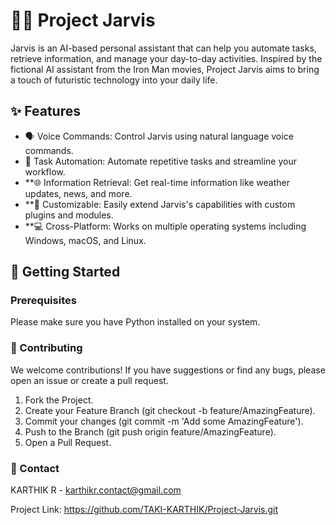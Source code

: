 # 👨‍💻 Project Jarvis

Jarvis is an AI-based personal assistant that can help you automate tasks, retrieve information, and manage your day-to-day activities. Inspired by the fictional AI assistant from the Iron Man movies, Project Jarvis aims to bring a touch of futuristic technology into your daily life.

## ✨ Features

- 🗣️ Voice Commands: Control Jarvis using natural language voice commands.
- 🤖 Task Automation: Automate repetitive tasks and streamline your workflow.
- **🌐 Information Retrieval: Get real-time information like weather updates, news, and more.
- **🔧 Customizable: Easily extend Jarvis's capabilities with custom plugins and modules.
- **💻 Cross-Platform: Works on multiple operating systems including Windows, macOS, and Linux.

## 🚀 Getting Started

### Prerequisites

Please make sure you have Python installed on your system.

### 🤝 Contributing
We welcome contributions! If you have suggestions or find any bugs, please open an issue or create a pull request.

1. Fork the Project.
2. Create your Feature Branch (git checkout -b feature/AmazingFeature).
3. Commit your changes (git commit -m 'Add some AmazingFeature').
4. Push to the Branch (git push origin feature/AmazingFeature).
5. Open a Pull Request.

### 📧 Contact
KARTHIK R - karthikr.contact@gmail.com

Project Link: https://github.com/TAKI-KARTHIK/Project-Jarvis.git


